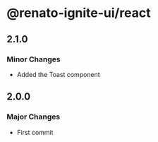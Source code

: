 # @renato-ignite-ui/react

## 2.1.0

### Minor Changes

- Added the Toast component

## 2.0.0

### Major Changes

- First commit
